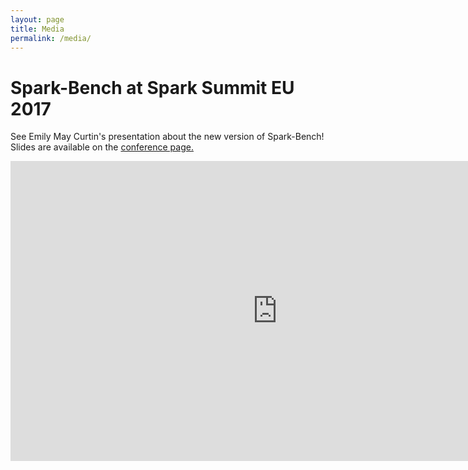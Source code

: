 ```yaml
---
layout: page
title: Media
permalink: /media/
---
```


# Spark-Bench at Spark Summit EU 2017

See Emily May Curtin's presentation about the new version of Spark-Bench! Slides are available on 
the [conference page.](https://spark-summit.org/eu-2017/events/apache-spark-bench-simulate-test-compare-exercise-and-yes-benchmark/)

<iframe width="853" height="480" src="https://www.youtube.com/embed/GGO5q_TSdgI?rel=0" frameborder="0" allowfullscreen></iframe>

